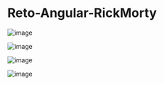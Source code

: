 # Reto-Angular-RickMorty

![image](https://user-images.githubusercontent.com/96325513/193893204-a495681b-3925-4cb2-b96a-dc2eba2ac348.png)

![image](https://user-images.githubusercontent.com/96325513/193893284-cf6653ef-bf8a-4c3b-8fb9-100037643f70.png)

![image](https://user-images.githubusercontent.com/96325513/193893438-a7d3921b-c343-400c-b80b-134d7161aa1f.png)

![image](https://user-images.githubusercontent.com/96325513/193893930-b7ca5e5e-f058-481f-99e2-f16ea5a551a5.png)


